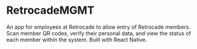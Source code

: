 # RetrocadeMGMT
An app for employees at Retrocade to allow entry of Retrocade members. Scan member QR codes, verify their personal data, and view the status of each member within the system. Built with React Native.
